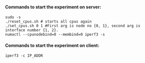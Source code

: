 #### Commands to start the experiment on server:
```
sudo -s
./reset_cpus.sh # starts all cpus again
./set_cpus.sh 0 1 #First arg is node no {0, 1}, second arg is interface number {1, 2}.
numactl --cpunodebind=0 --membind=0 iperf3 -s
```
#### Commands to start the experiment on client:
```
iperf3 -c IP_ADDR
```
